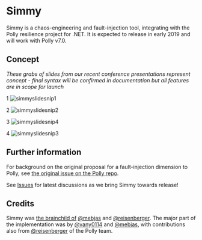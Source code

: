 # Simmy
Simmy is a chaos-engineering and fault-injection tool, integrating with the Polly resilience project for .NET.  It is expected to release in early 2019 and will work with Polly v7.0.

## Concept

_These grabs of slides from our recent conference presentations represent concept - final syntax will be confirmed in documentation but all features are in scope for launch_

1 ![simmyslidesnip1](https://user-images.githubusercontent.com/9608723/52367255-8ab7fd80-2a43-11e9-9d55-d9e8abfe14a5.GIF)

2 ![simmyslidesnip2](https://user-images.githubusercontent.com/9608723/52367266-91df0b80-2a43-11e9-9e01-2e656bf34b31.GIF)

3 ![simmyslidesnip4](https://user-images.githubusercontent.com/9608723/52367287-a0c5be00-2a43-11e9-8d69-9054ed005881.GIF)

4 ![simmyslidesnip3](https://user-images.githubusercontent.com/9608723/52367276-986d8300-2a43-11e9-8d9c-c2056101f264.GIF)

## Further information

For background on the original proposal for a fault-injection dimension to Polly, see [the original issue on the Polly repo](https://github.com/App-vNext/Polly/issues/499).

See [Issues](https://github.com/App-vNext/Simmy/issues) for latest discussions as we bring Simmy towards release!

## Credits

Simmy was [the brainchild of](https://github.com/App-vNext/Polly/issues/499) [@mebjas](https://github.com/mebjas) and [@reisenberger](https://github.com/reisenberger). The major part of the implementation was by [@vany0114](https://github.com/vany0114) and [@mebjas](https://github.com/mebjas), with contributions also from [@reisenberger](https://github.com/reisenberger) of the Polly team.
